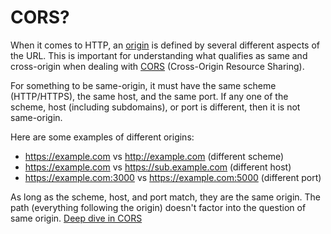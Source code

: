 # CORS?

When it comes to HTTP, an [origin](https://developer.mozilla.org/en-US/docs/Glossary/origin) is defined by several different aspects of the URL. This is important for understanding what qualifies as same and cross-origin when dealing with [CORS](https://developer.mozilla.org/en-US/docs/Web/HTTP/CORS) (Cross-Origin Resource Sharing).

For something to be same-origin, it must have the same scheme (HTTP/HTTPS), the same host, and the same port. If any one of the scheme, host (including subdomains), or port is different, then it is not same-origin.

Here are some examples of different origins:

- https://example.com vs http://example.com (different scheme)
- https://example.com vs https://sub.example.com (different host)
- https://example.com:3000 vs https://example.com:5000 (different port)

As long as the scheme, host, and port match, they are the same origin. The path (everything following the origin) doesn't factor into the question of same origin.
[Deep dive in CORS](https://ieftimov.com/posts/deep-dive-cors-history-how-it-works-best-practices/)
